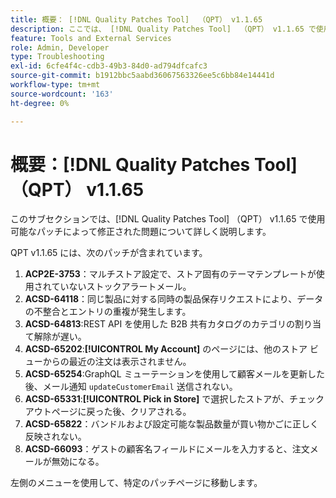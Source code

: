 ```yaml
---
title: 概要： [!DNL Quality Patches Tool]  （QPT） v1.1.65
description: ここでは、 [!DNL Quality Patches Tool]  （QPT） v1.1.65 で使用可能なパッチによって修正された問題について詳しく説明します。
feature: Tools and External Services
role: Admin, Developer
type: Troubleshooting
exl-id: 6cfe4f4c-cdb3-49b3-84d0-ad794dfcafc3
source-git-commit: b1912bbc5aabd36067563326ee5c6bb84e14441d
workflow-type: tm+mt
source-wordcount: '163'
ht-degree: 0%

---
```


# 概要：[!DNL Quality Patches Tool] （QPT） v1.1.65

このサブセクションでは、[!DNL Quality Patches Tool] （QPT） v1.1.65 で使用可能なパッチによって修正された問題について詳しく説明します。

QPT v1.1.65 には、次のパッチが含まれています。
1. **ACP2E-3753**：マルチストア設定で、ストア固有のテーマテンプレートが使用されていないストックアラートメール。
1. **ACSD-64118**：同じ製品に対する同時の製品保存リクエストにより、データの不整合とエントリの重複が発生します。
1. **ACSD-64813**:REST API を使用した B2B 共有カタログのカテゴリの割り当て解除が遅い。
1. **ACSD-65202**:**[!UICONTROL My Account]** のページには、他のストア ビューからの最近の注文は表示されません。
1. **ACSD-65254**:GraphQL ミューテーションを使用して顧客メールを更新した後、メール通知 `updateCustomerEmail` 送信されない。
1. **ACSD-65331**:**[!UICONTROL Pick in Store]** で選択したストアが、チェックアウトページに戻った後、クリアされる。
1. **ACSD-65822**：バンドルおよび設定可能な製品数量が買い物かごに正しく反映されない。
1. **ACSD-66093**：ゲストの顧客名フィールドにメールを入力すると、注文メールが無効になる。

左側のメニューを使用して、特定のパッチページに移動します。
